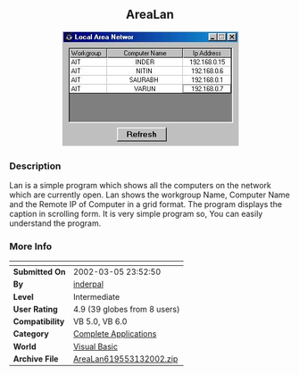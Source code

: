 ﻿<div align="center">

## AreaLan

<img src="PIC2002313222252235.jpg">
</div>

### Description

Lan is a simple program which shows all the computers on the network which are currently open. Lan shows the workgroup Name, Computer Name and the Remote IP of Computer in a grid format. The program displays the caption in scrolling form. It is very simple program so, You can easily understand the program.
 
### More Info
 


<span>             |<span>
---                |---
**Submitted On**   |2002-03-05 23:52:50
**By**             |[inderpal](https://github.com/Planet-Source-Code/PSCIndex/blob/master/ByAuthor/inderpal.md)
**Level**          |Intermediate
**User Rating**    |4.9 (39 globes from 8 users)
**Compatibility**  |VB 5\.0, VB 6\.0
**Category**       |[Complete Applications](https://github.com/Planet-Source-Code/PSCIndex/blob/master/ByCategory/complete-applications__1-27.md)
**World**          |[Visual Basic](https://github.com/Planet-Source-Code/PSCIndex/blob/master/ByWorld/visual-basic.md)
**Archive File**   |[AreaLan619553132002\.zip](https://github.com/Planet-Source-Code/inderpal-arealan__1-32667/archive/master.zip)








